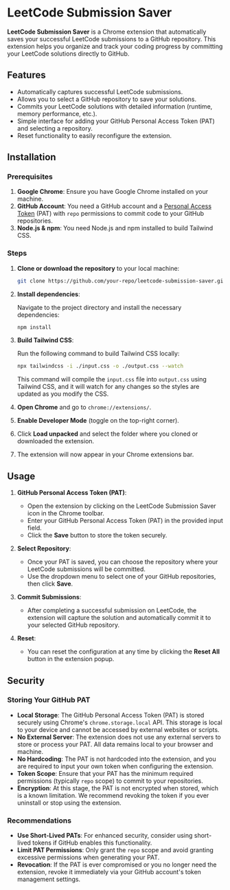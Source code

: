 # LeetCode Submission Saver

**LeetCode Submission Saver** is a Chrome extension that automatically saves your successful LeetCode submissions to a GitHub repository. This extension helps you organize and track your coding progress by committing your LeetCode solutions directly to GitHub.

## Features

- Automatically captures successful LeetCode submissions.
- Allows you to select a GitHub repository to save your solutions.
- Commits your LeetCode solutions with detailed information (runtime, memory performance, etc.).
- Simple interface for adding your GitHub Personal Access Token (PAT) and selecting a repository.
- Reset functionality to easily reconfigure the extension.

## Installation

### Prerequisites

1. **Google Chrome**: Ensure you have Google Chrome installed on your machine.
2. **GitHub Account**: You need a GitHub account and a [Personal Access Token](https://docs.github.com/en/enterprise-server@3.4/authentication/keeping-your-account-and-data-secure/creating-a-personal-access-token) (PAT) with `repo` permissions to commit code to your GitHub repositories.
3. **Node.js & npm**: You need Node.js and npm installed to build Tailwind CSS.

### Steps

1. **Clone or download the repository** to your local machine:

   ```bash
   git clone https://github.com/your-repo/leetcode-submission-saver.git
   ```

2. **Install dependencies**:

   Navigate to the project directory and install the necessary dependencies:

   ```bash
   npm install
   ```

3. **Build Tailwind CSS**:

   Run the following command to build Tailwind CSS locally:

   ```bash
   npx tailwindcss -i ./input.css -o ./output.css --watch
   ```

   This command will compile the `input.css` file into `output.css` using Tailwind CSS, and it will watch for any changes so the styles are updated as you modify the CSS.

4. **Open Chrome** and go to `chrome://extensions/`.

5. **Enable Developer Mode** (toggle on the top-right corner).

6. Click **Load unpacked** and select the folder where you cloned or downloaded the extension.

7. The extension will now appear in your Chrome extensions bar.

## Usage

1. **GitHub Personal Access Token (PAT)**: 
   - Open the extension by clicking on the LeetCode Submission Saver icon in the Chrome toolbar.
   - Enter your GitHub Personal Access Token (PAT) in the provided input field.
   - Click the **Save** button to store the token securely.

2. **Select Repository**:
   - Once your PAT is saved, you can choose the repository where your LeetCode submissions will be committed.
   - Use the dropdown menu to select one of your GitHub repositories, then click **Save**.

3. **Commit Submissions**:
   - After completing a successful submission on LeetCode, the extension will capture the solution and automatically commit it to your selected GitHub repository.

4. **Reset**:
   - You can reset the configuration at any time by clicking the **Reset All** button in the extension popup.

## Security

### Storing Your GitHub PAT

- **Local Storage**: The GitHub Personal Access Token (PAT) is stored securely using Chrome's `chrome.storage.local` API. This storage is local to your device and cannot be accessed by external websites or scripts.
- **No External Server**: The extension does not use any external servers to store or process your PAT. All data remains local to your browser and machine.
- **No Hardcoding**: The PAT is not hardcoded into the extension, and you are required to input your own token when configuring the extension.
- **Token Scope**: Ensure that your PAT has the minimum required permissions (typically `repo` scope) to commit to your repositories.
- **Encryption**: At this stage, the PAT is not encrypted when stored, which is a known limitation. We recommend revoking the token if you ever uninstall or stop using the extension.

### Recommendations

- **Use Short-Lived PATs**: For enhanced security, consider using short-lived tokens if GitHub enables this functionality.
- **Limit PAT Permissions**: Only grant the `repo` scope and avoid granting excessive permissions when generating your PAT.
- **Revocation**: If the PAT is ever compromised or you no longer need the extension, revoke it immediately via your GitHub account's token management settings.
